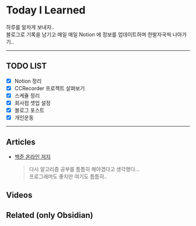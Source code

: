 # Today I Learned
하루를 알차게 보내자..   
블로그로 기록을 남기고
매일 매일 Notion 에 정보를 업데이트하며 한발자국씩 나아가기..

---

## TODO LIST
- [x] Notion 정리
- [x] CCRecorder 프로젝트 살펴보기
- [x] 스케쥴 정리
- [x] 회사컴 셋업 설정
- [x] 블로그 포스트
- [x] 개인운동

---

## Articles
- [백준 온라인 저지](https://solved.ac/)
	> 다시 알고리즘 공부를 틈틈히 해야겠다고 생각했다...   
	> 프로그래머도 좋지만 여기도 틈틈히..

## Videos

## Related (only Obsidian)